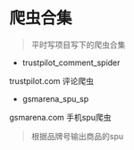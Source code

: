 # 爬虫合集
>平时写项目写下的爬虫合集

- trustpilot_comment_spider

trustpilot.com 评论爬虫

- gsmarena_spu_sp

gsmarena.com 手机spu爬虫

> 根据品牌号输出商品的spu

